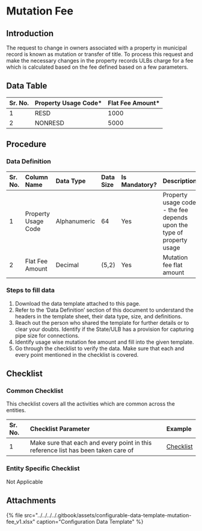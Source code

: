 # Mutation Fee

## Introduction

The request to change in owners associated with a property in municipal record is known as mutation or transfer of title. To process this request and make the necessary changes in the property records ULBs charge for a fee which is calculated based on the fee defined based on a few parameters.

## Data Table

| Sr. No. | Property Usage Code\* | Flat Fee Amount\* |
| :--- | :--- | :--- |
| 1 | RESD | 1000 |
| 2 | NONRESD | 5000 |

## Procedure

### Data Definition

| **Sr. No.** | **Column Name** | **Data Type** | **Data Size** | **Is Mandatory?** | **Description** |
| :--- | :--- | :--- | :--- | :--- | :--- |
| 1 | Property Usage Code | Alphanumeric | 64 | Yes | Property usage code - the fee depends upon the type of property usage |
| 2 | Flat Fee Amount | Decimal | \(5,2\) | Yes | Mutation fee flat amount |

### Steps to fill data

1. Download the data template attached to this page.
2. Refer to the ‘Data Definition’ section of this document to understand the headers in the template sheet, their data type, size, and definitions.
3. Reach out the person who shared the template for further details or to clear your doubts. Identify if the State/ULB has a provision for capturing pipe size for connections.
4. Identify usage wise mutation fee amount and fill into the given template.
5. Go through the checklist to verify the data. Make sure that each and every point mentioned in the checklist is covered.

## Checklist

### Common Checklist

This checklist covers all the activities which are common across the entities.

| Sr. No. | Checklist Parameter | Example |
| :--- | :--- | :--- |
| 1 | Make sure that each and every point in this reference list has been taken care of | [Checklist](../untitled-1/checklist.md) |

### Entity Specific Checklist

Not Applicable

## Attachments

{% file src="../../../../.gitbook/assets/configurable-data-template-mutation-fee\_v1.xlsx" caption="Configuration Data Template" %}

